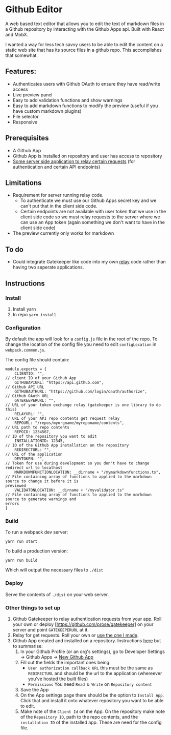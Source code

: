 # Github Editor

A web based text editor that allows you to edit the text of markdown files in a Github repository by interacting with the Github Apps api. Built with React and MobX.

I wanted a way for less tech savvy users to be able to edit the content on a static web site that has its source files in a github repo. This accomplishes that somewhat.

## Features:

- Authenticates users with Github OAuth to ensure they have read/write access
- Live preview panel
- Easy to add validation functions and show warnings
- Easy to add markdown functions to modify the preview (useful if you have custom markdown plugins)
- File selector
- Responsive

## Prerequisites

- A Github App
- Github App is installed on repository and user has access to repository
- [Some server side application to relay certain requests](https://github.com/rhyst/github-relay) (for authentication and certain API endpoints)

## Limitations

- Requirement for server running relay code. 
    - To authenticate we must use our Github Apps secret key and we can't put that in the client side code.
    - Certain endpoints are not available with user token that we use in the client side code so we must relay requests to the server where we can use an App token (again something we don't want to have in the client side code)
- The preview currently only works for markdown  

## To do

 - Could integrate Gatekeeper like code into my own [relay](https://github.com/rhyst/github-relay) code rather than having two seperate applications.

## Instructions

### Install

1. Install yarn
2. In repo `yarn install`

### Configuration

By default the app will look for a `config.js` file in the root of the repo. To change the location of the config file you need to edit `configLocation` in 
`webpack.common.js`.

The config file should contain:

```javacript
module.exports = {
    CLIENTID: "",                                                     // client ID of your Github App
    GITHUBAPIURL: "https://api.github.com",                           // Github API URL
    GITHUBAUTHURL: "https://github.com/login/oauth/authorize",        // Github OAuth URL
    GATEKEEPERURL: "",                                                // URL of your token exchange relay (gatekeeper is one library to do this)
    RELAYURL: "",                                                     // URL of your API repo contents get request relay
    REPOURL: "/repos/myorgname/myreponame/contents",                  // URL path to repo contents
    REPOID: 1234567,                                                  // ID of the repository you want to edit
    INSTALLATIONID: 12345,                                            // ID of the Github App installation on the repository
    REDIRECTURL: "",                                                  // URL of the application
    DEVTOKEN: "",                                                     // Token for use during development so you don't have to change redirect url to localhost
    MARKDOWNFUNCTIONLOCATION: __dirname + "/mymarkdownfunctions.ts",  // File containing array of functions to applied to the markdown source to change it before it is 
previewed
    VALIDATONLOCATION: __dirname + "/myvalidator.ts"                  // File containing array of functions to applied to the markdown source to generate warnings and 
errors
}
```

### Build

To run a webpack dev server:

    yarn run start

To build a production version:

    yarn run build

Which will output the necessary files to `./dist`

### Deploy

Serve the contents of `./dist` on your web server.

### Other things to set up

1. Github Gatekeeper to relay authentication requests from your app. Roll your own or deploy [https://github.com/prose/gatekeeper] on your server and point `GATEKEEPERURL` 
at it.
2. Relay for get requests. Roll your own or [use the one I made](https://github.com/rhyst/github-relay).
3. Github App created and installed on a repository. Instructions [here](https://developer.github.com/apps/building-github-apps/creating-a-github-app/) but to summarise:
    1. In your Github Profile (or an org's settings), go to Developer Settings -> Github Apps -> [New Github App](https://github.com/settings/apps/new)
    2. Fill out the fields the important ones being:
        - `User authorization callback URL` this must be the same as `REDIRECTURL` and should be the url to the application (whereever you've hosted the built files)
        - `Permissions` You need `Read & Write` on `Repository content`
    3. Save the App
    4. On the App settings page there should be the option to `Install App`. Click that and install it onto whatever repository you want to be able to edit.
    5. Make note of the `Client Id` on the App. On the repository make note of the `Repository ID`, path to the repo contents, and the `installation ID` of the installed 
app. These are need for the config file.
